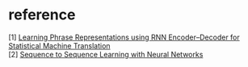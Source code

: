 # reference

[1] [Learning Phrase Representations using RNN Encoder–Decoder for Statistical Machine Translation](https://arxiv.org/pdf/1406.1078.pdf)     
[2] [Sequence to Sequence Learning with Neural Networks](https://arxiv.org/pdf/1409.3215.pdf)

